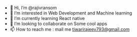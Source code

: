 - 👋 Hi, I’m @rajivransom
- 👀 I’m interested in Web Development and Machine learning
- 🌱 I’m currently learning React native
- 💞️ I’m looking to collaborate on Some cool apps
- 📫 How to reach me : mail me tiwarirajeev793@gmail.com

<!---
rajivransom/rajivransom is a ✨ special ✨ repository because its `README.md` (this file) appears on your GitHub profile.
You can click the Preview link to take a look at your changes.
--->
